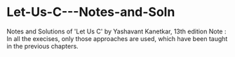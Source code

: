 # Let-Us-C---Notes-and-Soln
Notes and Solutions of 'Let Us C' by Yashavant Kanetkar, 13th edition
Note : In all the execises, only those approaches are used, which have been taught in the previous chapters.
